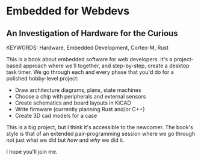 
# Embedded for Webdevs

## An Investigation of Hardware for the Curious

KEYWORDS: Hardware, Embedded Development, Cortex-M, Rust

This is a book about embedded software for web developers.
It's a project-based approach where we'll together, and step-by-step, create a desktop task timer.
We go through each and every phase that you'd do for a polished hobby-level project:

- Draw architecture diagrams, plans, state machines
- Choose a chip with peripherals and external sensors
- Create schematics and board layouts in KiCAD
- Write firmware (currently planning Rust and/or C++)
- Create 3D cad models for a case

This is a big project, but I think it's accessible to the newcomer.
The book's style is that of an extended pair-programming session where we go through not just what we did but _how_ and _why_ we did it.

I hope you'll join me.
